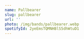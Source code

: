 ```yaml
---
name: Pallbearer
slug: pallbearer
url: ''
photo: /img/bands/pallbearer.webp
spotifyId: 2yeEmsTQMNHBlS5dhWtuD1
---
```

